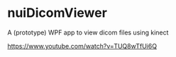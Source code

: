 nuiDicomViewer
==============

A (prototype) WPF app to view dicom files using kinect 

https://www.youtube.com/watch?v=TUQ8wTfUi6Q
